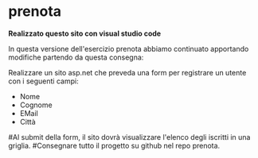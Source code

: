 # prenota

 **Realizzato questo sito con visual studio code**

 In questa versione dell'esercizio prenota abbiamo continuato apportando modifiche partendo da questa consegna:

 Realizzare un sito asp.net che preveda una form per registrare un utente con i seguenti campi:

  - Nome
  - Cognome
  - EMail
  - Città

#Al submit della form, il sito dovrà visualizzare l'elenco degli iscritti in una griglia.
#Consegnare tutto il progetto su github nel repo prenota.




